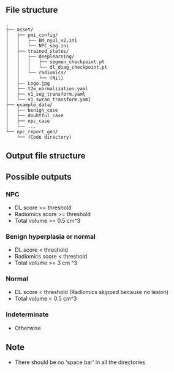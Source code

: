 ## File structure

```
.
├── asset/
│   ├── pmi_config/
│   │   ├── BM_nyul_v2.ini
│   │   └── NPC_seg.ini
│   ├── trained_states/
│   │   ├── deeplearning/
│   │   │   ├── segmen_checkpoint.pt
│   │   │   └── dl_diag_checkpoint.pt
│   │   └── radiomics/
│   │       └── (Nil)
│   ├── Logo.jpg
│   ├── t2w_normalization.yaml
│   ├── v1_seg_transform.yaml
│   └── v1_swran_transform.yaml
├── example_data/
│   ├── benign_case
│   ├── doubtful_case
│   ├── npc_case
│   └── ...
└── npc_report_gen/
    └── (Code directory)
```

## Output file structure



## Possible outputs

### NPC

* DL score >= threshold
* Radiomics score >= threshold
* Total volume >= 0.5 cm^3 

### Benign hyperplasia or normal

* DL score < threshold
* Radiomics score < threshold
* Total volume >= 3 cm ^3

### Normal

* DL score < threshold (Radiomics skipped because no lesion)
* Total volume < 0.5 cm^3

### Indeterminate

* Otherwise



## Note

* There should be no 'space bar' in all the directories